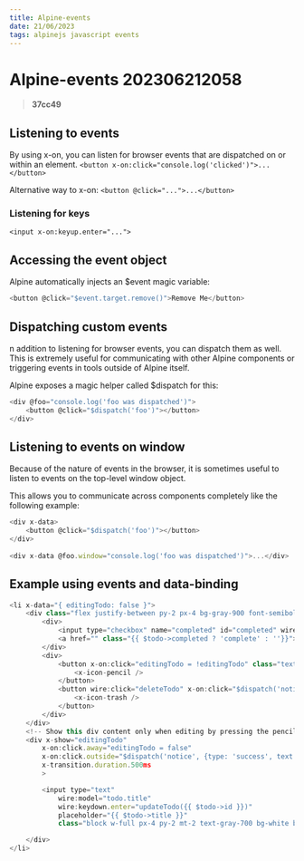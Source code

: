 ```yaml
---
title: Alpine-events
date: 21/06/2023
tags: alpinejs javascript events
---
```


# **Alpine-events** 202306212058 
> **37cc49**

  

## Listening to events
By using x-on, you can listen for browser events that are dispatched on or within an element.
`<button x-on:click="console.log('clicked')">...</button>`

Alternative way to x-on:
`<button @click="...">...</button>`

### Listening for keys
`<input x-on:keyup.enter="...">`

## Accessing the event object
Alpine automatically injects an $event magic variable:
```javascript
<button @click="$event.target.remove()">Remove Me</button>
```

## Dispatching custom events
n addition to listening for browser events, you can dispatch them as well. This is extremely useful for communicating with other Alpine components or triggering events in tools outside of Alpine itself.

Alpine exposes a magic helper called $dispatch for this:
```javascript
<div @foo="console.log('foo was dispatched')">
    <button @click="$dispatch('foo')"></button>
</div>
```

## Listening to events on window
Because of the nature of events in the browser, it is sometimes useful to listen to events on the top-level window object.

This allows you to communicate across components completely like the following example:

```javascript
<div x-data>
    <button @click="$dispatch('foo')"></button>
</div>
 
<div x-data @foo.window="console.log('foo was dispatched')">...</div>
```

## Example using events and data-binding

```javascript
<li x-data="{ editingTodo: false }">
    <div class="flex justify-between py-2 px-4 bg-gray-900 font-semibold">
        <div>
            <input type="checkbox" name="completed" id="completed" wire:change="completedTodo({{ $todo->id }})" {{ $todo->completed ? 'checked' : ''}}>
            <a href="" class="{{ $todo->completed ? 'complete' : ''}}">{{ $todo->title }}</a>
        </div>
        <div>
            <button x-on:click="editingTodo = !editingTodo" class="text-green-500 px-4">
                <x-icon-pencil />
            </button>
            <button wire:click="deleteTodo" x-on:click="$dispatch('notice', {type: 'info', text: 'deleted successfully'})" class="text-red-500">
                <x-icon-trash />
            </button>
        </div>
    </div>
    <!-- Show this div content only when editing by pressing the pencil button -->
    <div x-show="editingTodo"
        x-on:click.away="editingTodo = false"
        x-on:click.outside="$dispatch('notice', {type: 'success', text: 'Edited successfully'})"
        x-transition.duration.500ms
        >

        <input type="text"
            wire:model="todo.title"
            wire:keydown.enter="updateTodo({{ $todo->id }})"
            placeholder="{{ $todo->title }}"
            class="block w-full px-4 py-2 mt-2 text-gray-700 bg-white border rounded-md focus:border-green-400 focus:ring-green-300 focus:outline-dashed focus:ring focus:ring-opacity-40">

    </div>
</li>
```
